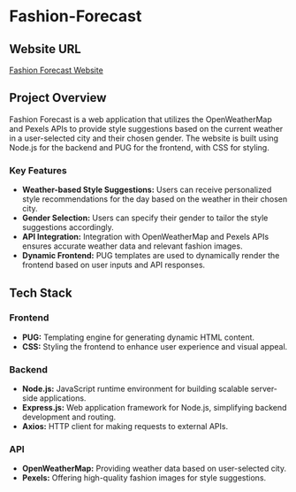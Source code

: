 # Fashion-Forecast

## Website URL

[Fashion Forecast Website](https://fashion-forecast.vercel.app/)

## Project Overview

Fashion Forecast is a web application that utilizes the OpenWeatherMap and Pexels APIs to provide style suggestions based on the current weather in a user-selected city and their chosen gender. The website is built using Node.js for the backend and PUG for the frontend, with CSS for styling.

### Key Features

- **Weather-based Style Suggestions:** Users can receive personalized style recommendations for the day based on the weather in their chosen city.
- **Gender Selection:** Users can specify their gender to tailor the style suggestions accordingly.
- **API Integration:** Integration with OpenWeatherMap and Pexels APIs ensures accurate weather data and relevant fashion images.
- **Dynamic Frontend:** PUG templates are used to dynamically render the frontend based on user inputs and API responses.

## Tech Stack

### Frontend

- **PUG:** Templating engine for generating dynamic HTML content.
- **CSS:** Styling the frontend to enhance user experience and visual appeal.

### Backend

- **Node.js:** JavaScript runtime environment for building scalable server-side applications.
- **Express.js:** Web application framework for Node.js, simplifying backend development and routing.
- **Axios:** HTTP client for making requests to external APIs.

### API

- **OpenWeatherMap:** Providing weather data based on user-selected city.
- **Pexels:** Offering high-quality fashion images for style suggestions.

